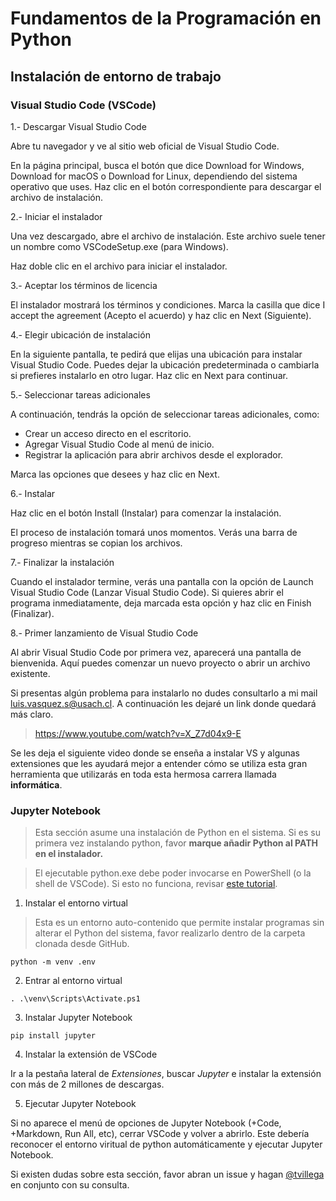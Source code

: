 # Fundamentos de la Programación en Python

## Instalación de entorno de trabajo

### Visual Studio Code (VSCode)

1.- Descargar Visual Studio Code

Abre tu navegador y ve al sitio web oficial de Visual Studio Code.

En la página principal, busca el botón que dice Download for Windows, Download for macOS o Download for Linux, dependiendo del sistema operativo que uses. Haz clic en el botón correspondiente para descargar el archivo de instalación.

2.- Iniciar el instalador

Una vez descargado, abre el archivo de instalación. Este archivo suele tener un nombre como VSCodeSetup.exe (para Windows).

Haz doble clic en el archivo para iniciar el instalador.

3.- Aceptar los términos de licencia

El instalador mostrará los términos y condiciones. Marca la casilla que dice I accept the agreement (Acepto el acuerdo) y haz clic en Next (Siguiente).

4.- Elegir ubicación de instalación

En la siguiente pantalla, te pedirá que elijas una ubicación para instalar Visual Studio Code. Puedes dejar la ubicación predeterminada o cambiarla si prefieres instalarlo en otro lugar. Haz clic en Next para continuar.

5.- Seleccionar tareas adicionales

A continuación, tendrás la opción de seleccionar tareas adicionales, como:

* Crear un acceso directo en el escritorio.
* Agregar Visual Studio Code al menú de inicio.
* Registrar la aplicación para abrir archivos desde el explorador.

Marca las opciones que desees y haz clic en Next.

6.- Instalar

Haz clic en el botón Install (Instalar) para comenzar la instalación.

El proceso de instalación tomará unos momentos. Verás una barra de progreso mientras se copian los archivos.

7.- Finalizar la instalación

Cuando el instalador termine, verás una pantalla con la opción de Launch Visual Studio Code (Lanzar Visual Studio Code). Si quieres abrir el programa inmediatamente, deja marcada esta opción y haz clic en Finish (Finalizar).

8.- Primer lanzamiento de Visual Studio Code

Al abrir Visual Studio Code por primera vez, aparecerá una pantalla de bienvenida. Aquí puedes comenzar un nuevo proyecto o abrir un archivo existente.

Si presentas algún problema para instalarlo no dudes consultarlo a mi mail [luis.vasquez.s@usach.cl](<MAILTO:luis.vasquez.s@usach.cl>). A continuación les dejaré un link donde quedará más claro. 

> https://www.youtube.com/watch?v=X_Z7d04x9-E

Se les deja el siguiente video donde se enseña a instalar VS y algunas extensiones que les ayudará mejor a entender cómo se utiliza esta gran herramienta que utilizarás en toda esta hermosa carrera llamada **informática**.

### Jupyter Notebook

> Esta sección asume una instalación de Python en el sistema. Si es su primera vez instalando python, favor **marque añadir Python al PATH en el instalador.**

> El ejecutable python.exe debe poder invocarse en PowerShell (o la shell de VSCode). Si esto no funciona, revisar [este tutorial](https://realpython.com/add-python-to-path/).

1. Instalar el entorno virtual

> Esta es un entorno auto-contenido que permite instalar programas sin alterar el Python del sistema, favor realizarlo dentro de la carpeta clonada desde GitHub.

```
python -m venv .env
```

2. Entrar al entorno virtual

```
. .\venv\Scripts\Activate.ps1
```

3. Instalar Jupyter Notebook

```
pip install jupyter
```

4. Instalar la extensión de VSCode

Ir a la pestaña lateral de *Extensiones*, buscar *Jupyter* e instalar la extensión con más de 2 millones de descargas.

5. Ejecutar Jupyter Notebook

Si no aparece el menú de opciones de Jupyter Notebook (+Code, +Markdown, Run All, etc), cerrar VSCode y volver a abrirlo. Este debería reconocer el entorno viritual de python automáticamente y ejecutar Jupyter Notebook.

Si existen dudas sobre esta sección, favor abran un issue y hagan [@tvillega](https://github.com/tvillega) en conjunto con su consulta.
